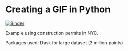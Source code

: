 # Creating a GIF in Python

[![Binder](https://mybinder.org/badge_logo.svg)](https://mybinder.org/v2/gh/LeanneChan/create-a-GIF/master?filepath=Construction%20Permits.ipynb)

Example using construction permits in NYC. 

Packages used: Dask for large dataset (3 million points)
